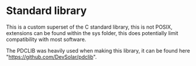 # Standard library

This is a custom superset of the C standard library, this is not POSIX, extensions can be found within the sys folder, this does potentially limit compatibility with most software.

The PDCLIB was heavily used when making this library, it can be found here "https://github.com/DevSolar/pdclib".
